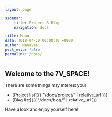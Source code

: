 ```yaml
---
layout: page

sidebar:
    title: Project & Blog
    navigation: docs

title: Manu
data: 2018-04-20 00:00:00 +0800
author: NanaVan
post_meta: false
permalink: /docs/
---
```

## Welcome to the 7V_SPACE! 

There are some things may interest you! 

* [Project list]({{ "/docs/project/" | relative_url }})
* [Blog list]({{ "/docs/blog/" | relative_url }})

Have a look and enjoy yourself here!
